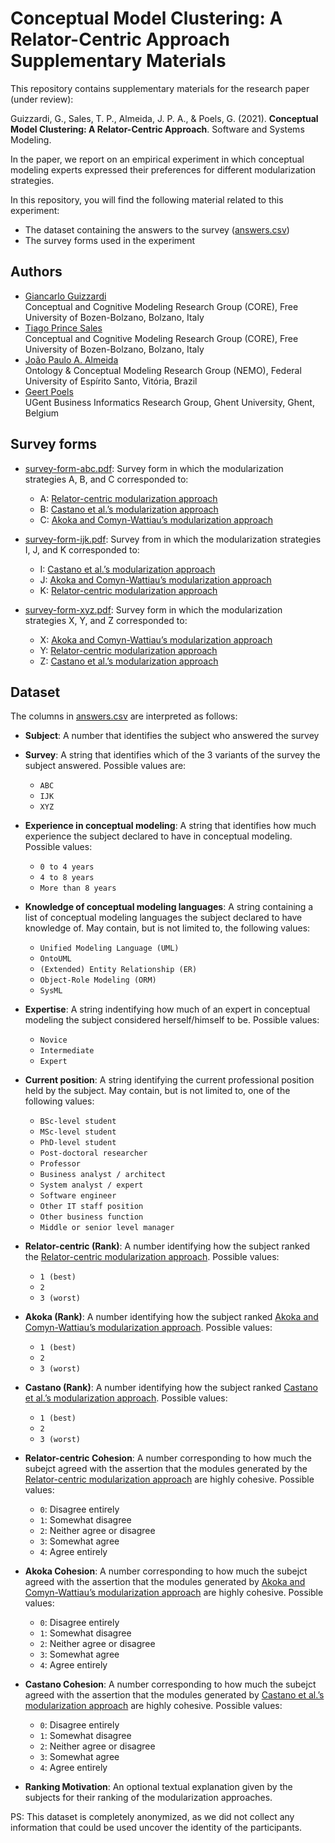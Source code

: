 # Conceptual Model Clustering: A Relator-Centric Approach <br>Supplementary Materials

This repository contains supplementary materials for the research paper (under review):

Guizzardi, G., Sales, T. P., Almeida, J. P. A., & Poels, G. (2021). **Conceptual Model Clustering: A Relator-Centric Approach**. Software and Systems Modeling.

In the paper, we report on an empirical experiment in which conceptual modeling experts expressed their preferences for different modularization strategies.

In this repository, you will find the following material related to this experiment:

* The dataset containing the answers to the survey ([answers.csv](/answers.csv))
* The survey forms used in the experiment

## Authors

* [Giancarlo Guizzardi](http://www.inf.ufes.br/~gguizzardi/)  
  Conceptual and Cognitive Modeling Research Group (CORE), Free University of Bozen-Bolzano, Bolzano, Italy
* [Tiago Prince Sales](https://www.inf.unibz.it/~tpsales/)  
  Conceptual and Cognitive Modeling Research Group (CORE), Free University of Bozen-Bolzano, Bolzano, Italy
* [João Paulo A. Almeida](https://nemo.inf.ufes.br/equipe/jpalmeida/)  
  Ontology & Conceptual Modeling Research Group (NEMO), Federal University of Espírito Santo, Vitória, Brazil
* [Geert Poels](https://www.mis.ugent.be/author/gpoels/)  
  UGent Business Informatics Research Group, Ghent University, Ghent, Belgium

## Survey forms

* [survey-form-abc.pdf](/survey-form-abc.pdf): Survey form in which the modularization strategies A, B, and C corresponded to:
  * A: [Relator-centric modularization approach](https://doi.org/10.1007/978-3-030-63479-7_15)
  * B: [Castano et al.’s modularization approach](https://doi.org/10.1145/293910.293150)
  * C: [Akoka and Comyn-Wattiau’s modularization approach](https://doi.org/10.1016/S0169-023X(96)00007-9)

* [survey-form-ijk.pdf](/survey-form-ijk.pdf): Survey from in which the modularization strategies I, J, and K corresponded to:
  * I: [Castano et al.’s modularization approach](https://doi.org/10.1145/293910.293150)
  * J: [Akoka and Comyn-Wattiau’s modularization approach](https://doi.org/10.1016/S0169-023X(96)00007-9)
  * K: [Relator-centric modularization approach](https://doi.org/10.1007/978-3-030-63479-7_15)

* [survey-form-xyz.pdf](/survey-form-xyz.pdf): Survey form in which the modularization strategies X, Y, and Z corresponded to:
  * X: [Akoka and Comyn-Wattiau’s modularization approach](https://doi.org/10.1016/S0169-023X(96)00007-9)
  * Y: [Relator-centric modularization approach](https://doi.org/10.1007/978-3-030-63479-7_15)
  * Z: [Castano et al.’s modularization approach](https://doi.org/10.1145/293910.293150)


## Dataset

The columns in [answers.csv](/answers.csv) are interpreted as follows:

* **Subject**: A number that identifies the subject who answered the survey
* **Survey**: A string that identifies which of the 3 variants of the survey the subject answered. Possible values are:
  * `ABC`
  * `IJK`
  * `XYZ`
  
* **Experience in conceptual modeling**: A string that identifies how much experience the subject declared to have in conceptual modeling. Possible values:
  * `0 to 4 years`
  * `4 to 8 years`
  * `More than 8 years`
  
* **Knowledge of conceptual modeling languages**: A string containing a list of conceptual modeling languages the subject declared to have knowledge of. May contain, but is not limited to, the following values:
  * `Unified Modeling Language (UML)`
  * `OntoUML`
  * `(Extended) Entity Relationship (ER)`
  * `Object-Role Modeling (ORM)`
  * `SysML`
  
* **Expertise**: A string indentifying how much of an expert in conceptual modeling the subject considered herself/himself to be. Possible values:
  * `Novice`
  * `Intermediate`
  * `Expert`
  
* **Current position**: A string identifying the current professional position held by the subject. May contain, but is not limited to, one of the following values:
  * `BSc-level student`
  * `MSc-level student`
  * `PhD-level student`
  * `Post-doctoral researcher`
  * `Professor`
  * `Business analyst / architect`
  * `System analyst / expert`
  * `Software engineer`
  * `Other IT staff position`
  * `Other business function`
  * `Middle or senior level manager`
  
* **Relator-centric (Rank)**: A number identifying how the subject ranked the [Relator-centric modularization approach](https://doi.org/10.1007/978-3-030-63479-7_15). Possible values:
  * `1 (best)`
  * `2`
  * `3 (worst)`
  
* **Akoka (Rank)**: A number identifying how the subject ranked [Akoka and Comyn-Wattiau’s modularization approach](https://doi.org/10.1016/S0169-023X(96)00007-9). Possible values:
  * `1 (best)`
  * `2`
  * `3 (worst)`
  
* **Castano (Rank)**: A number identifying how the subject ranked [Castano et al.’s modularization approach](https://doi.org/10.1145/293910.293150). Possible values:
  * `1 (best)`
  * `2`
  * `3 (worst)`
  
* **Relator-centric Cohesion**: A number corresponding to how much the subejct agreed with the assertion that the modules generated by the [Relator-centric modularization approach](https://doi.org/10.1007/978-3-030-63479-7_15) are highly cohesive. Possible values:
  * `0`: Disagree entirely
  * `1`: Somewhat disagree
  * `2`: Neither agree or disagree
  * `3`: Somewhat agree
  * `4`: Agree entirely

* **Akoka Cohesion**: A number corresponding to how much the subejct agreed with the assertion that the modules generated by [Akoka and Comyn-Wattiau’s modularization approach](https://doi.org/10.1016/S0169-023X(96)00007-9) are highly cohesive. Possible values:
  * `0`: Disagree entirely
  * `1`: Somewhat disagree
  * `2`: Neither agree or disagree
  * `3`: Somewhat agree
  * `4`: Agree entirely

* **Castano Cohesion**: A number corresponding to how much the subejct agreed with the assertion that the modules generated by [Castano et al.’s modularization approach](https://doi.org/10.1145/293910.293150) are highly cohesive. Possible values:
  * `0`: Disagree entirely
  * `1`: Somewhat disagree
  * `2`: Neither agree or disagree
  * `3`: Somewhat agree
  * `4`: Agree entirely  

* **Ranking Motivation**: An optional textual explanation given by the subjects for their ranking of the modularization approaches.

PS: This dataset is completely anonymized, as we did not collect any information that could be used uncover the identity of the participants.
